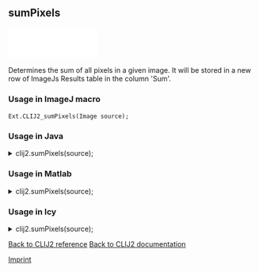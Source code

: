 ## sumPixels
<img src="images/mini_empty_logo.png"/><img src="images/mini_empty_logo.png"/><img src="images/mini_empty_logo.png"/>

Determines the sum of all pixels in a given image. It will be stored in a new row of ImageJs
Results table in the column 'Sum'.

### Usage in ImageJ macro
```
Ext.CLIJ2_sumPixels(Image source);
```




### Usage in Java


<details>

<summary>
clij2.sumPixels(source);
</summary>
<pre class="highlight">// init CLIJ and GPU
import net.haesleinhuepf.clij2.CLIJ2;
import net.haesleinhuepf.clij.clearcl.ClearCLBuffer;
CLIJ2 clij2 = CLIJ2.getInstance();

// get input parameters
ClearCLBuffer source = clij2.push(sourceImagePlus);
</pre>

<pre class="highlight">
// Execute operation on GPU
double resultSumPixels = clij2.sumPixels(source);
</pre>

<pre class="highlight">
//show result
System.out.println(resultSumPixels);

// cleanup memory on GPU
clij2.release(source);
</pre>

</details>





### Usage in Matlab


<details>

<summary>
clij2.sumPixels(source);
</summary>
<pre class="highlight">% init CLIJ and GPU
clij2 = init_clatlab();

% get input parameters
source = clij2.pushMat(source_matrix);
</pre>

<pre class="highlight">
% Execute operation on GPU
double resultSumPixels = clij2.sumPixels(source);
</pre>

<pre class="highlight">
% show result
System.out.println(resultSumPixels);

% cleanup memory on GPU
clij2.release(source);
</pre>

</details>





### Usage in Icy


<details>

<summary>
clij2.sumPixels(source);
</summary>
<pre class="highlight">// init CLIJ and GPU
importClass(net.haesleinhuepf.clicy.CLICY);
importClass(Packages.icy.main.Icy);

clij2 = CLICY.getInstance();

// get input parameters
source_sequence = getSequence();source = clij2.pushSequence(source_sequence);
</pre>

<pre class="highlight">
// Execute operation on GPU
double resultSumPixels = clij2.sumPixels(source);
</pre>

<pre class="highlight">
// show result
System.out.println(resultSumPixels);

// cleanup memory on GPU
clij2.release(source);
</pre>

</details>



[Back to CLIJ2 reference](https://clij.github.io/clij2-docs/reference)
[Back to CLIJ2 documentation](https://clij.github.io/clij2-docs)

[Imprint](https://clij.github.io/imprint)
